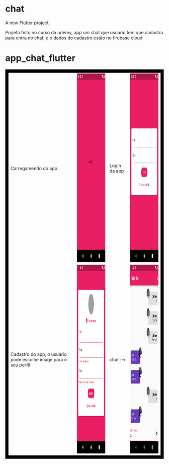 # chat

A new Flutter project.

Projeto feito no curso da udemy, app um chat que usuário tem que cadastra para entra no chat, e o dados do cadastro estão no firebase cloud

# app_chat_flutter

<!-- <p>Carregamendo do appp  <img src="screenshots/Screenshot_0.png" width="300" height="600"> </p>  -->

<table style="border: 10px solid black">
  <tr>
    <td>Carregamendo do app</td>
    <td><img src="screenshots/Screenshot_0.png" width="300" height="600"></td>
    <td>Login da app</td>
    <td><img src="screenshots/Screenshot_1.png" width="300" height="600"></td>
  </tr>
  <tr>
    <td>Cadastro do app, o usuário pode escolhe image para o seu perfil</td>
    <td><img src="screenshots/Screenshot_2.png" width="300" height="600"></td>
    <td>chat --></td>
    <td><img src="screenshots/Screenshot_3.png" width="300" height="600"></td>
  </tr>
</table> 

